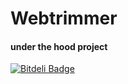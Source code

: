 Webtrimmer
=============================


#### under the hood project


[![Bitdeli Badge](https://d2weczhvl823v0.cloudfront.net/dev-meghraj/webtrimmer/trend.png)](https://bitdeli.com/free "Bitdeli Badge")

